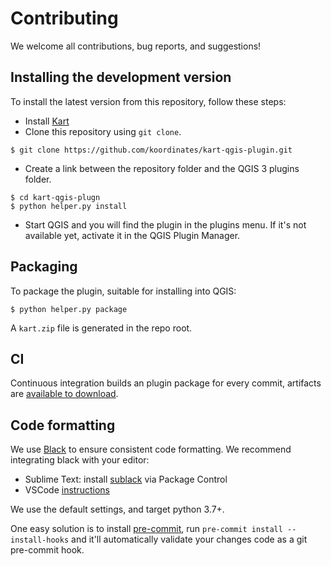 # Contributing

We welcome all contributions, bug reports, and suggestions!

## Installing the development version

To install the latest version from this repository, follow these steps:

- Install [Kart](https://github.com/koordinates/kart)
- Clone this repository using `git clone`.

```console
$ git clone https://github.com/koordinates/kart-qgis-plugin.git
```

- Create a link between the repository folder and the QGIS 3 plugins folder.

```console
$ cd kart-qgis-plugn
$ python helper.py install
```

- Start QGIS and you will find the plugin in the plugins menu. If it's not available yet, activate
it in the QGIS Plugin Manager.


## Packaging

To package the plugin, suitable for installing into QGIS:

```console
$ python helper.py package
```

A `kart.zip` file is generated in the repo root.

## CI

Continuous integration builds an plugin package for every commit, artifacts are
[available to download](https://github.com/koordinates/kart-qgis-plugin/actions/workflows/build.yml).

## Code formatting

We use [Black](https://github.com/psf/black) to ensure consistent code formatting. We recommend integrating black with your editor:

* Sublime Text: install [sublack](https://packagecontrol.io/packages/sublack) via Package Control
* VSCode [instructions](https://code.visualstudio.com/docs/python/editing#_formatting)

We use the default settings, and target python 3.7+.

One easy solution is to install [pre-commit](https://pre-commit.com), run `pre-commit install --install-hooks` and it'll automatically validate your changes code as a git pre-commit hook.
